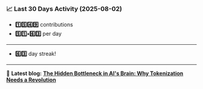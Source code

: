 <!--START_STATS-->
### 📈 Last 30 Days Activity (2025-08-02)  
- **1️⃣5️⃣4️⃣9️⃣** contributions  
- **5️⃣1️⃣•6️⃣3️⃣** per day
---
- **6️⃣3️⃣** day streak!
---
📝 **Latest blog:** [**The Hidden Bottleneck in AI's Brain: Why Tokenization Needs a Revolution**](https://andriak.com/blog/tokenization-revolution)
<!--END_STATS-->
